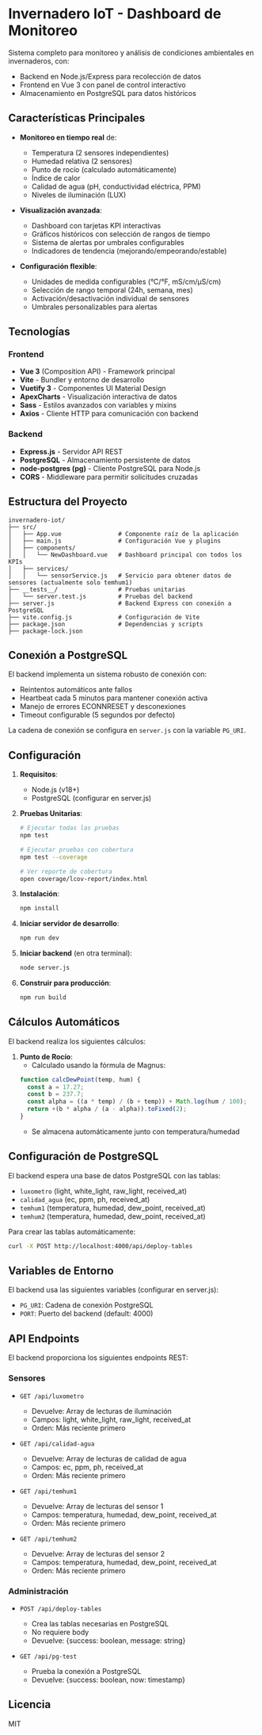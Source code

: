 # Invernadero IoT - Dashboard de Monitoreo

Sistema completo para monitoreo y análisis de condiciones ambientales en invernaderos, con:
- Backend en Node.js/Express para recolección de datos
- Frontend en Vue 3 con panel de control interactivo
- Almacenamiento en PostgreSQL para datos históricos

## Características Principales

- **Monitoreo en tiempo real** de:
  - Temperatura (2 sensores independientes)
  - Humedad relativa (2 sensores)
  - Punto de rocío (calculado automáticamente)
  - Índice de calor
  - Calidad de agua (pH, conductividad eléctrica, PPM)
  - Niveles de iluminación (LUX)

- **Visualización avanzada**:
  - Dashboard con tarjetas KPI interactivas
  - Gráficos históricos con selección de rangos de tiempo
  - Sistema de alertas por umbrales configurables
  - Indicadores de tendencia (mejorando/empeorando/estable)

- **Configuración flexible**:
  - Unidades de medida configurables (°C/°F, mS/cm/µS/cm)
  - Selección de rango temporal (24h, semana, mes)
  - Activación/desactivación individual de sensores
  - Umbrales personalizables para alertas

## Tecnologías

### Frontend
- **Vue 3** (Composition API) - Framework principal
- **Vite** - Bundler y entorno de desarrollo
- **Vuetify 3** - Componentes UI Material Design
- **ApexCharts** - Visualización interactiva de datos
- **Sass** - Estilos avanzados con variables y mixins
- **Axios** - Cliente HTTP para comunicación con backend

### Backend
- **Express.js** - Servidor API REST
- **PostgreSQL** - Almacenamiento persistente de datos
- **node-postgres (pg)** - Cliente PostgreSQL para Node.js
- **CORS** - Middleware para permitir solicitudes cruzadas

## Estructura del Proyecto

```
invernadero-iot/
├── src/
│   ├── App.vue                # Componente raíz de la aplicación
│   ├── main.js                # Configuración Vue y plugins
│   ├── components/
│   │   └── NewDashboard.vue   # Dashboard principal con todos los KPIs
│   ├── services/
│   │   └── sensorService.js   # Servicio para obtener datos de sensores (actualmente solo temhum1)
├── __tests__/                 # Pruebas unitarias
│   └── server.test.js         # Pruebas del backend
├── server.js                  # Backend Express con conexión a PostgreSQL
├── vite.config.js             # Configuración de Vite
├── package.json               # Dependencias y scripts
├── package-lock.json
```

## Conexión a PostgreSQL

El backend implementa un sistema robusto de conexión con:
- Reintentos automáticos ante fallos
- Heartbeat cada 5 minutos para mantener conexión activa
- Manejo de errores ECONNRESET y desconexiones
- Timeout configurable (5 segundos por defecto)

La cadena de conexión se configura en `server.js` con la variable `PG_URI`.

## Configuración

1. **Requisitos**:
   - Node.js (v18+)
   - PostgreSQL (configurar en server.js)

2. **Pruebas Unitarias**:
   ```bash
   # Ejecutar todas las pruebas
   npm test
   
   # Ejecutar pruebas con cobertura
   npm test --coverage
   
   # Ver reporte de cobertura
   open coverage/lcov-report/index.html
   ```

3. **Instalación**:
   ```bash
   npm install
   ```

3. **Iniciar servidor de desarrollo**:
   ```bash
   npm run dev
   ```

4. **Iniciar backend** (en otra terminal):
   ```bash
   node server.js
   ```

5. **Construir para producción**:
   ```bash
   npm run build
   ```

## Cálculos Automáticos

El backend realiza los siguientes cálculos:

1. **Punto de Rocío**:
   - Calculado usando la fórmula de Magnus:
   ```javascript
   function calcDewPoint(temp, hum) {
     const a = 17.27;
     const b = 237.7;
     const alpha = ((a * temp) / (b + temp)) + Math.log(hum / 100);
     return +(b * alpha / (a - alpha)).toFixed(2);
   }
   ```
   - Se almacena automáticamente junto con temperatura/humedad

## Configuración de PostgreSQL

El backend espera una base de datos PostgreSQL con las tablas:
- `luxometro` (light, white_light, raw_light, received_at)
- `calidad_agua` (ec, ppm, ph, received_at) 
- `temhum1` (temperatura, humedad, dew_point, received_at)
- `temhum2` (temperatura, humedad, dew_point, received_at)

Para crear las tablas automáticamente:
```bash
curl -X POST http://localhost:4000/api/deploy-tables
```

## Variables de Entorno

El backend usa las siguientes variables (configurar en server.js):
- `PG_URI`: Cadena de conexión PostgreSQL
- `PORT`: Puerto del backend (default: 4000)

## API Endpoints

El backend proporciona los siguientes endpoints REST:

### Sensores
- `GET /api/luxometro` 
  - Devuelve: Array de lecturas de iluminación
  - Campos: light, white_light, raw_light, received_at
  - Orden: Más reciente primero

- `GET /api/calidad-agua`
  - Devuelve: Array de lecturas de calidad de agua
  - Campos: ec, ppm, ph, received_at
  - Orden: Más reciente primero

- `GET /api/temhum1`
  - Devuelve: Array de lecturas del sensor 1
  - Campos: temperatura, humedad, dew_point, received_at
  - Orden: Más reciente primero

- `GET /api/temhum2` 
  - Devuelve: Array de lecturas del sensor 2
  - Campos: temperatura, humedad, dew_point, received_at
  - Orden: Más reciente primero

### Administración
- `POST /api/deploy-tables`
  - Crea las tablas necesarias en PostgreSQL
  - No requiere body
  - Devuelve: {success: boolean, message: string}

- `GET /api/pg-test`
  - Prueba la conexión a PostgreSQL
  - Devuelve: {success: boolean, now: timestamp}

## Licencia

MIT
